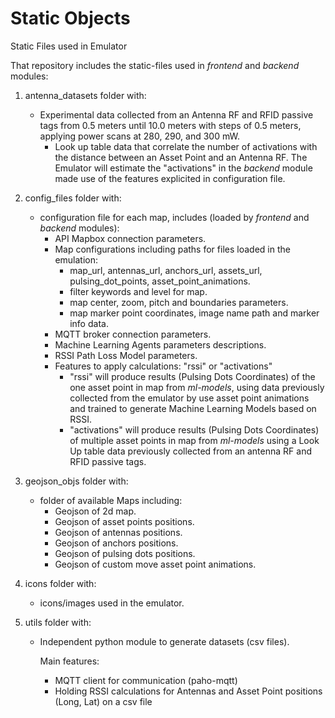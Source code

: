 # Static Objects

Static Files used in Emulator

That repository includes the static-files used in <em>frontend</em> and <em>backend</em> modules:
1. antenna_datasets folder with: 
    - Experimental data collected from an Antenna RF and RFID passive tags from 0.5 meters until 10.0 meters with steps of 0.5 meters, applying power scans at 280, 290, and 300 mW.
        - Look up table data that correlate the number of activations with the distance between an Asset Point and an Antenna RF. The Emulator will estimate the "activations" in the <em>backend</em> module made use of the features explicited in configuration file.

2. config_files folder with:
    - configuration file for each map, includes (loaded by <em>frontend</em> and <em>backend</em> modules):
        - API Mapbox connection parameters.
        - Map configurations including paths for files loaded in the emulation: 
            - map_url, antennas_url, anchors_url, assets_url, pulsing_dot_points, asset_point_animations.
            - filter keywords and level for map.
            - map center, zoom, pitch and boundaries parameters.
            - map marker point coordinates, image name path and marker info data.
        - MQTT broker connection parameters.
        - Machine Learning Agents parameters descriptions.
        - RSSI Path Loss Model parameters.
        - Features to apply calculations: "rssi" or "activations"
            - "rssi" will produce results (Pulsing Dots Coordinates) of the one asset point in map from <em>ml-models</em>, using data previously collected from the emulator by use asset point animations and trained to generate Machine Learning Models based on RSSI.
            - "activations" will produce results (Pulsing Dots Coordinates) of multiple asset points in map from <em>ml-models</em> using a Look Up table data previously collected from an antenna RF and RFID passive tags.

3. geojson_objs folder with:
    - folder of available Maps including:
        - Geojson of 2d map.
        - Geojson of asset points positions.
        - Geojson of antennas positions.
        - Geojson of anchors positions.
        - Geojson of pulsing dots positions.
        - Geojson of custom move asset point animations.

4. icons folder with:
    - icons/images used in the emulator.

5. utils folder with:
    - Independent python module to generate datasets (csv files).

        Main features:
        - MQTT client for communication (paho-mqtt)
        - Holding RSSI calculations for Antennas and Asset Point positions (Long, Lat) on a csv file
